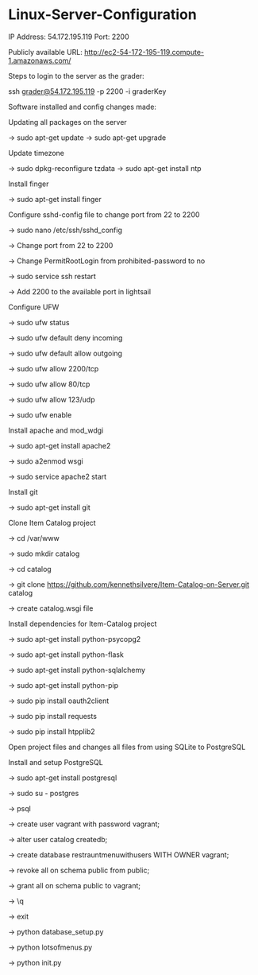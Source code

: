 # Linux-Server-Configuration

IP Address: 54.172.195.119
Port: 2200

Publicly available URL: http://ec2-54-172-195-119.compute-1.amazonaws.com/

Steps to login to the server as the grader:

ssh grader@54.172.195.119 -p 2200 -i graderKey


Software installed and config changes made:

Updating all packages on the server

-> sudo apt-get update
-> sudo apt-get upgrade


Update timezone

-> sudo dpkg-reconfigure tzdata
-> sudo apt-get install ntp


Install finger

-> sudo apt-get install finger


Configure sshd-config file to change port from 22 to 2200

-> sudo nano /etc/ssh/sshd_config

-> Change port from 22 to 2200

-> Change PermitRootLogin from prohibited-password to no

-> sudo service ssh restart

-> Add 2200 to the available port in lightsail


Configure UFW

-> sudo ufw status 

-> sudo ufw default deny incoming

-> sudo ufw default allow outgoing

-> sudo ufw allow 2200/tcp

-> sudo ufw allow 80/tcp

-> sudo ufw allow 123/udp

-> sudo ufw enable


Install apache and mod_wdgi

-> sudo apt-get install apache2

-> sudo a2enmod wsgi

-> sudo service apache2 start


Install git 

-> sudo apt-get install git


Clone Item Catalog project

-> cd /var/www

-> sudo mkdir catalog

-> cd catalog

-> git clone https://github.com/kennethsilvere/Item-Catalog-on-Server.git catalog

-> create catalog.wsgi file


Install dependencies for Item-Catalog project

-> sudo apt-get install python-psycopg2

-> sudo apt-get install python-flask

-> sudo apt-get install python-sqlalchemy

-> sudo apt-get install python-pip

-> sudo pip install oauth2client

-> sudo pip install requests

-> sudo pip install htpplib2


Open project files and changes all files from using SQLite to PostgreSQL


Install and setup PostgreSQL


-> sudo apt-get install postgresql

-> sudo su - postgres

-> psql

-> create user vagrant with password vagrant;

-> alter user catalog createdb;

-> create database restrauntmenuwithusers WITH OWNER vagrant;

-> revoke all on schema public from public;

-> grant all on schema public to vagrant;

-> \q

-> exit

-> python database_setup.py

-> python lotsofmenus.py

-> python init.py
